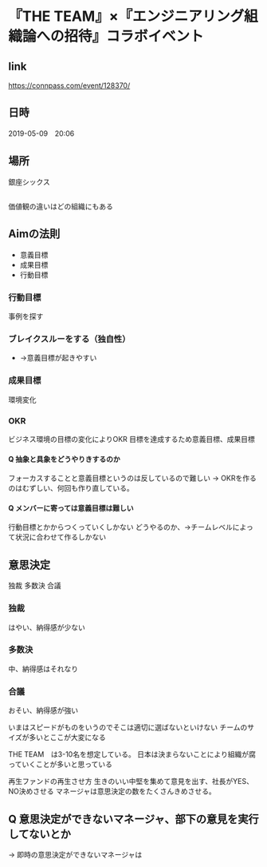 # 『THE TEAM』×『エンジニアリング組織論への招待』コラボイベント

## link
https://connpass.com/event/128370/
## 日時
2019-05-09　20:06

## 場所
銀座シックス

##
価値観の違いはどの組織にもある

## Aimの法則
- 意義目標
- 成果目標
- 行動目標
### 行動目標
事例を探す

### ブレイクスルーをする（独自性）
- →意義目標が起きやすい


### 成果目標
環境変化

### OKR
ビジネス環境の目標の変化によりOKR
目標を達成するため意義目標、成果目標

#### Q 抽象と具象をどうやりきするのか
フォーカスすることと意義目標というのは反しているので難しい
→ OKRを作るのはむずしい、何回も作り直している。
#### Q メンバーに寄っては意義目標は難しい
行動目標とかからつくっていくしかない
どうやるのか、→チームレベルによって状況に合わせて作るしかない

## 意思決定
独裁
多数決
合議

### 独裁
はやい、納得感が少ない
### 多数決
中、納得感はそれなり
### 合議
おそい、納得感が強い

いまはスピードがものをいうのでそこは適切に選ばないといけない
チームのサイズが多いとここが大変になる

THE TEAM　は3-10名を想定している。
日本は決まらないことにより組織が腐っていくことが多いと思っている

再生ファンドの再生させ方
生きのいい中堅を集めて意見を出す、社長がYES、NO決めさせる
マネージャは意思決定の数をたくさんきめさせる。

## Q 意思決定ができないマネージャ、部下の意見を実行してないとか
→ 即時の意思決定ができないマネージャは

##
